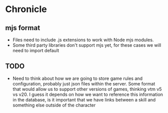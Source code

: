 # Chronicle

## mjs format
* Files need to include .js extensions to work with Node mjs modules.
* Some third party libraries don't support mjs yet, for these cases we will need to import default

## TODO
* Need to think about how we are going to store game rules and configuration, probably just json files within the server.  Some format that would allow us to support other versions of games, thinking vtm v5 vs v20.  I guess it depends on how we want to reference this information in the database, is it important that we have links between a skill and something else outside of the character
